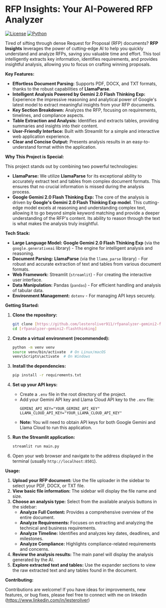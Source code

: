 # RFP Insights: Your AI-Powered RFP Analyzer

[![License](https://img.shields.io/badge/License-MIT-yellow.svg)](https://opensource.org/licenses/MIT)
[![Python](https://img.shields.io/badge/Python-3.8+-blue.svg)](https://www.python.org/downloads/)

Tired of sifting through dense Request for Proposal (RFP) documents?  **RFP Insights** leverages the power of cutting-edge AI to help you quickly understand and analyze RFPs, saving you valuable time and effort. This tool intelligently extracts key information, identifies requirements, and provides insightful analysis, allowing you to focus on crafting winning proposals.

**Key Features:**

*   **Effortless Document Parsing:**  Supports PDF, DOCX, and TXT formats, thanks to the robust capabilities of **LlamaParse**.
*   **Intelligent Analysis Powered by Gemini 2.0 Flash Thinking Exp:**  Experience the impressive reasoning and analytical power of Google's latest model to extract meaningful insights from your RFP documents.
*   **Key Section Breakdown:**  Analyzes the RFP, focusing on requirements, timelines, and compliance aspects.
*   **Table Extraction and Analysis:**  Identifies and extracts tables, providing summaries and insights into their content.
*   **User-Friendly Interface:**  Built with Streamlit for a simple and interactive web application experience.
*   **Clear and Concise Output:**  Presents analysis results in an easy-to-understand format within the application.

**Why This Project is Special:**

This project stands out by combining two powerful technologies:

*   **LlamaParse:**  We utilize **LlamaParse** for its exceptional ability to accurately extract text and tables from complex document formats. This ensures that no crucial information is missed during the analysis process.
*   **Google Gemini 2.0 Flash Thinking Exp:** The core of the analysis is driven by **Google's Gemini 2.0 Flash Thinking Exp model**. This cutting-edge model excels at reasoning and understanding complex text, allowing it to go beyond simple keyword matching and provide a deeper understanding of the RFP's content. Its ability to reason through the text is what makes the analysis truly insightful.

**Tech Stack:**

*   **Large Language Model:**  **Google Gemini 2.0 Flash Thinking Exp** (via the `google.generativeai` library) -  The engine for intelligent analysis and reasoning.
*   **Document Parsing:** **LlamaParse** (via the `llama_parse` library) -  For robust and accurate extraction of text and tables from various document formats.
*   **Web Framework:** Streamlit (`streamlit`) - For creating the interactive user interface.
*   **Data Manipulation:** Pandas (`pandas`) - For efficient handling and analysis of tabular data.
*   **Environment Management:** `dotenv` - For managing API keys securely.

**Getting Started:**

1. **Clone the repository:**
    ```bash
    git clone [https://github.com/lesteroliver911/rfpanalyzer-gemini2-flashthinking]
    cd [rfpanalyzer-gemini2-flashthinking]
    ```

2. **Create a virtual environment (recommended):**
    ```bash
    python -m venv venv
    source venv/bin/activate  # On Linux/macOS
    venv\Scripts\activate  # On Windows
    ```

3. **Install the dependencies:**
    ```bash
    pip install -r requirements.txt
    ```

4. **Set up your API keys:**
    *   Create a `.env` file in the root directory of the project.
    *   Add your Gemini API key and Llama Cloud API key to the `.env` file:
        ```dotenv
        GEMINI_API_KEY="YOUR_GEMINI_API_KEY"
        LLAMA_CLOUD_API_KEY="YOUR_LLAMA_CLOUD_API_KEY"
        ```
    *   **Note:** You will need to obtain API keys for both Google Gemini and Llama Cloud to run this application.

5. **Run the Streamlit application:**
    ```bash
    streamlit run main.py
    ```

6. Open your web browser and navigate to the address displayed in the terminal (usually `http://localhost:8501`).

**Usage:**

1. **Upload your RFP document:** Use the file uploader in the sidebar to select your PDF, DOCX, or TXT file.
2. **View basic file information:** The sidebar will display the file name and size.
3. **Choose an analysis type:** Select from the available analysis buttons in the sidebar:
    *   **Analyze Full Content:** Provides a comprehensive overview of the entire document.
    *   **Analyze Requirements:** Focuses on extracting and analyzing the technical and business requirements.
    *   **Analyze Timeline:**  Identifies and analyzes key dates, deadlines, and milestones.
    *   **Analyze Compliance:**  Highlights compliance-related requirements and concerns.
4. **Review the analysis results:** The main panel will display the analysis generated by the AI.
5. **Explore extracted text and tables:** Use the expander sections to view the raw extracted text and any tables found in the document.

**Contributing:**

Contributions are welcome! If you have ideas for improvements, new features, or bug fixes, please feel free to connect with me on linkedin (https://www.linkedin.com/in/lesteroliver)
